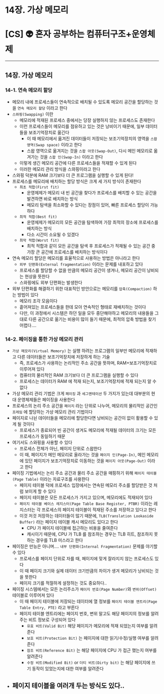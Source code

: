 # 14장. 가상 메모리

# [CS] 👽 혼자 공부하는 컴퓨터구조+운영체제

---

## 14장. 가상 메모리

### 14-1. 연속 메모리 할당

- 메모리 내에 프로세스들이 연속적으로 배치될 수 있도록 메모리 공간을 할당하는 것을 `연속 메모리 할당` 이라고 한다
- `스와핑(Swapping)` 이란
  - 메모리에 적재된 프로세스 중에서는 당장 실행하지 않는 프로세스도 존재한다
  - 이런 프로세스들이 메모리를 점유하고 있는 것은 낭비이기 때문에, 일부 데이터들을 보조기억장치로 옮긴다
    - 이 때 메모리에서 옮겨진 데이터들이 저장되는 보조기억장치의 영역을 `스왑 영역(Swap space)` 이라고 한다
    - 스왑 영역으로 옮겨지는 것을 `스왑 아웃(Swap-Out)`, 다시 메인 메모리로 옮겨가는 것을 `스왑 인(Swap-In)` 이라고 한다
  - 이렇게 생긴 메모리 공간에 다른 프로세스들을 적재할 수 있게 된다
  - 이러한 메모리 관리 방식을 스와핑이라고 한다
- 스와핑 덕분에 RAM 크기보다 더 큰 프로그램을 실행할 수 있게 된다!
- 프로세스를 메모리에 배치하는 할당 방식은 크게 세 가지 방식이 존재한다
  - `최초 적합(First fit)`
    - 운영체제가 메모리 내 빈 공간을 찾다가 프로세스를 배치할 수 있는 공간을 발견하면 바로 배치하는 방식
    - 메모리 탐색을 최소화할 수 있다는 장점이 있어, 빠른 프로세스 할당이 가능하다
  - `최적 적합(Best fit)`
    - 운영체제가 메모리의 모든 공간을 탐색하여 가장 최적의 장소에 프로세스를 배치하는 방식
    - 다소 시간이 소요될 수 있겠다
  - `최악 적합(Worst fit)`
    - 최적 적합과 같이 모든 공간을 탐색 후 프로세스가 적재될 수 있는 공간 중 가장 큰 공간에 프로세스를 배치하는 방식이다
- 연속 메모리 할당은 메모리를 효율적으로 사용하는 방법은 아니라고 한다
  - `외부 단편화(External fragmentation)` 이라는 문제를 내포하고 있다
  - 프로세스를 할당할 수 없을 만큼의 메모리 공간이 생겨나, 메모리 공간이 낭비되는 현상을 뜻한다
  - 스와핑에도 외부 단편화는 발생한다
- 외부 단편화를 해결하기 위한 대표적인 방안으로는 메모리를 `압축(Compaction)` 하는 방법이 있다
  - 메모리 조각 모음이다
  - 흩어져있는 프로세스들을 한데 모아 연속적인 형태로 재배치하는 것이다
  - 다만, 이 과정에서 시스템은 하던 일을 모두 중단해야하고 메모리의 내용들을 그대로 다른 공간으로 옮기는 비용이 많이 들기 때문에, 최적의 압축 방법을 찾기 어렵다….

### 14-2. 페이징을 통한 가상 메모리 관리

- `가상 메모리(Virtual Memory)` 는 실행 하려는 프로그램의 일부만 메모리에 적재하고 다른 데이터들은 보조기억장치에 저장하게 하는 기술
  - 즉, 프로세스가 사용하는 논리적인 주소 공간을 뜻하며, RAM+보조기억장치로 이루어져 있다
  - 컴퓨터의 물리적인 RAM 크기보다 더 큰 프로그램을 실행할 수 있다
  - 프로세스는 데이터가 RAM 에 적재 되는지, 보조기억장치에 적재 되는지 알 수 없다
- 가상 메모리 관리 기법은 크게 `페이징` 과 `세그멘테이션` 두 가지가 있는데 대부분의 현대 운영체제들은 페이징을 사용한다
- 프로세스의 논리 주소 공간을 `페이지` 라는 단위로 나누어, 메모리의 물리적인 공간인 `프레임` 에 할당하는 가상 메모리 관리 기법이다
- 페이지로 나뉜 데이터들을 메모리에 할당한다면 낭비되는 공간이 없이 활용할 수 있게 될 것이다
  - 프로세스가 종료되어 빈 공간이 생겨도 메모리에 적재될 데이터의 크기는 모든 프로세스가 동일하기 때문
- 여기서도 스와핑을 사용할 수 있다
  - 프로세스 전체가 아닌, 페이지 단위로 스왑한다
  - 이 때, 페이지가 메인 메모리로 올라가는 것을 `페이지 인(Page-In)`, 메인 메모리에 있던 페이지가 보조기억장치로 이동하는 것을 `페이지 아웃(Page-Out)` 이라고 한다
- 페이징 기법에서는 논리 주소 공간과 물리 주소 공간을 매핑하기 위해 `페이지 테이블(Page Table)` 이라는 자료구조를 사용한다
  - 페이지 테이블 덕에 프로세스 입장에서는 연속된 메모리 주소를 할당받은 것 처럼 보이게 할 수 있다
  - 페이지 테이블은 모든 프로세스가 가지고 있으며, 메모리에도 적재되어 있다
  - `페이지 테이블 베이스 레지스터(Page Table Base Register, PTBR)` 이라는 레지스터는 각 프로세스의 페이지 테이블이 적재된 주소를 저장하고 있다고 한다
  - 이것 저것 저장하는 데이터들이 많기 때문에, `TLB(Translation Lookaside Buffer)` 라는 페이지 테이블 캐시 메모리도 있다고 한다
    - CPU 가 페이지 테이블에 접근하는 비용을 줄여준다
    - 캐시이기 때문에, CPU 가 TLB 를 참조하는 경우는 TLB 히트, 참조하지 못하는 경우를 TLB 미스라고 한다
- 페이징은 만능은 아니며…. `내부 단편화(Internal Fragmentation)` 문제를 야기할 수 있다
  - 프로세스를 페이지 단위로 자를 때, 페이지에 맞게 잘라지지 않는 프로세스도 있다
  - 이 때 페이지 크기와 실제 데이터 크기만큼의 차이가 생겨 메모리가 낭비되는 것을 뜻한다
  - 페이지 크기를 적절하게 설정하는 것도 중요하다..
- 페이징 시스템에서는 모든 논리주소가 `페이지 번호(Page Number)`와 `변위(Offset)` 테이블로 이루어져 있다
  - 이 때 페이지 테이블에 저장되는 데이터에 열 정보를 `페이지 테이블 엔트리(Page Table Entry, PTE)` 라고 부른다
  - 페이지 테이블 엔트리에는 페이지 번호, 변위 말고도 해당 페이지의 정보를 알려주는 비트 정보로 구성되어 있다
    - `유효 비트(Valid Bit)` 해당 페이지가 메모리에 적재 되었는지 여부를 알려준다
    - `보호 비트(Protection Bit)` 는 페이지에 대한 읽기/수정/실행 여부를 알려준다
    - `참조 비트(Reference Bit)` 는 해당 페이지에 CPU 가 접근 했는지 여부를 알려준다
    - `수정 비트(Modified Bit)` or `더티 비트(Dirty bit)` 는 해당 페이지에 쓰기 동작이 있었는지에 대한 여부를 알려준다
- 페이지 테이블을 여러개 두는 방식도 있다..
  -
